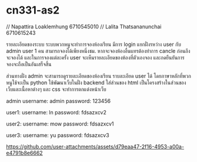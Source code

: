 # cn331-as2
// Napattira Loaklemhung 6710545010
// Lalita Thatsananunchai 6710615243

รายละเอียดของระบบ 
ระบบพวกหนูจะทำการจองห้องเรียน มีการ login แยกฝั่งรหว่าง user กับ admin
user 1 คน สามารถจองได้เพียงหนึ่งชม. หากจะจองห้องอื่นแทรต้องทำการ cancle ก่อนถึงจะจองได้ 
และในการจองแต่ละครั้ง user จะเห็นรายละเอียดของห้องที่ตัวเองจอง และกดยืนยันการจองจะถือเป็นอันเสร็จสิ้น

ส่วนทางฝั่ง admin จะสามารถดูรายละเอียดของห้องเรียน ราบละเอียด user ได้
โดยภาษาหลักที่พวกหนูใช้จะเป็น python ใช้พัฒนาเว็บในฝั่ง backend ใส่ส่วนของ html เป็นโครงสร้างในส่วนของเว็บและเนื้อหาต่างๆ  และ css จะทำการตกแต่งหน้าเว็บ

admin
username: admin
password: 123456

user1:
username: ln
password: fdsazxcv2

user2:
username: mow
password: fdsazxcv1

user3:
username: yu
password: fdsazxcv3

https://github.com/user-attachments/assets/d79eaa47-2f16-4953-a00a-e4791b8e6662




